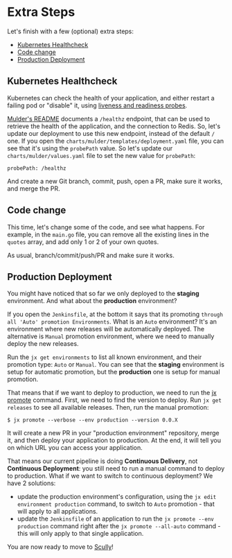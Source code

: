 # Extra Steps

Let's finish with a few (optional) extra steps:

- [Kubernetes Healthcheck](#kubernetes-healthcheck)
- [Code change](#code-change)
- [Production Deployment](#production-deployment)

## Kubernetes Healthcheck

Kubernetes can check the health of your application, and either restart a failing pod or "disable" it, using [liveness and readiness probes](https://kubernetes.io/docs/tasks/configure-pod-container/configure-liveness-readiness-probes/).

[Mulder's README](https://github.com/the-jenkins-x-files/mulder/blob/master/README.md) documents a `/healthz` endpoint, that can be used to retrieve the health of the application, and the connection to Redis. So, let's update our deployment to use this new endpoint, instead of the default `/` one. If you open the `charts/mulder/templates/deployment.yaml` file, you can see that it's using the `probePath` value. So let's update our `charts/mulder/values.yaml` file to set the new value for `probePath`:

```
probePath: /healthz
```

And create a new Git branch, commit, push, open a PR, make sure it works, and merge the PR.

## Code change

This time, let's change some of the code, and see what happens. For example, in the `main.go` file, you can remove all the existing lines in the `quotes` array, and add only 1 or 2 of your own quotes.

As usual, branch/commit/push/PR and make sure it works.

## Production Deployment

You might have noticed that so far we only deployed to the **staging** environment. And what about the **production** environment?

If you open the `Jenkinsfile`, at the bottom it says that its promoting `through all 'Auto' promotion Environments`. What is an `Auto` environment? It's an environment where new releases will be automatically deployed. The alternative is `Manual` promotion environment, where we need to manually deploy the new releases.

Run the `jx get environments` to list all known environment, and their promotion type: `Auto` or `Manual`. You can see that the **staging** environment is setup for automatic promotion, but the **production** one is setup for manual promotion.

That means that if we want to deploy to production, we need to run the [jx promote](https://jenkins-x.io/commands/jx_promote/) command. First, we need to find the version to deploy. Run `jx get releases` to see all available releases. Then, run the manual promotion:

```
$ jx promote --verbose --env production --version 0.0.X
```

It will create a new PR in your "production environment" repository, merge it, and then deploy your application to production. At the end, it will tell you on which URL you can access your application.

That means our current pipeline is doing **Continuous Delivery**, not **Continuous Deployment**: you still need to run a manual command to deploy to production. What if we want to switch to continuous deployment? We have 2 solutions:

- update the production environment's configuration, using the `jx edit environment production` command, to switch to `Auto` promotion - that will apply to all applications.
- update the `Jenkinsfile` of an application to run the `jx promote --env production` command right after the `jx promote --all-auto` command - this will only apply to that single application.

You are now ready to move to [Scully](../scully/README.md)!
